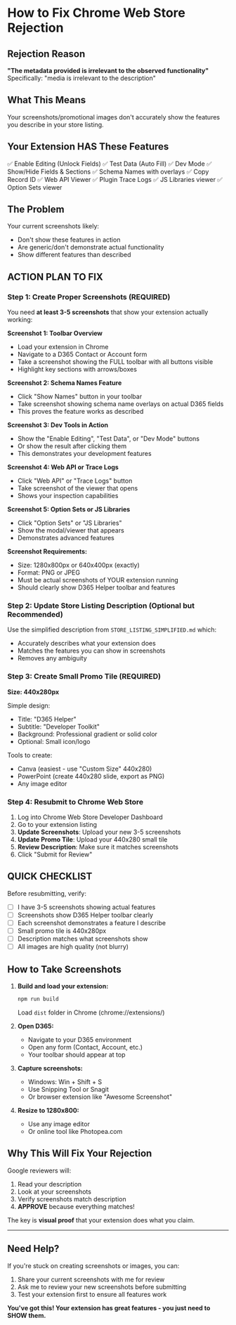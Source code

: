 # How to Fix Chrome Web Store Rejection

## Rejection Reason
**"The metadata provided is irrelevant to the observed functionality"**
Specifically: "media is irrelevant to the description"

## What This Means
Your screenshots/promotional images don't accurately show the features you describe in your store listing.

## Your Extension HAS These Features
✅ Enable Editing (Unlock Fields)
✅ Test Data (Auto Fill)
✅ Dev Mode
✅ Show/Hide Fields & Sections
✅ Schema Names with overlays
✅ Copy Record ID
✅ Web API Viewer
✅ Plugin Trace Logs
✅ JS Libraries viewer
✅ Option Sets viewer

## The Problem
Your current screenshots likely:
- Don't show these features in action
- Are generic/don't demonstrate actual functionality
- Show different features than described

## ACTION PLAN TO FIX

### Step 1: Create Proper Screenshots (REQUIRED)

You need **at least 3-5 screenshots** that show your extension actually working:

**Screenshot 1: Toolbar Overview**
- Load your extension in Chrome
- Navigate to a D365 Contact or Account form
- Take a screenshot showing the FULL toolbar with all buttons visible
- Highlight key sections with arrows/boxes

**Screenshot 2: Schema Names Feature**
- Click "Show Names" button in your toolbar
- Take screenshot showing schema name overlays on actual D365 fields
- This proves the feature works as described

**Screenshot 3: Dev Tools in Action**
- Show the "Enable Editing", "Test Data", or "Dev Mode" buttons
- Or show the result after clicking them
- This demonstrates your development features

**Screenshot 4: Web API or Trace Logs**
- Click "Web API" or "Trace Logs" button
- Take screenshot of the viewer that opens
- Shows your inspection capabilities

**Screenshot 5: Option Sets or JS Libraries**
- Click "Option Sets" or "JS Libraries"
- Show the modal/viewer that appears
- Demonstrates advanced features

**Screenshot Requirements:**
- Size: 1280x800px or 640x400px (exactly)
- Format: PNG or JPEG
- Must be actual screenshots of YOUR extension running
- Should clearly show D365 Helper toolbar and features

### Step 2: Update Store Listing Description (Optional but Recommended)

Use the simplified description from `STORE_LISTING_SIMPLIFIED.md` which:
- Accurately describes what your extension does
- Matches the features you can show in screenshots
- Removes any ambiguity

### Step 3: Create Small Promo Tile (REQUIRED)

**Size: 440x280px**

Simple design:
- Title: "D365 Helper"
- Subtitle: "Developer Toolkit"
- Background: Professional gradient or solid color
- Optional: Small icon/logo

Tools to create:
- Canva (easiest - use "Custom Size" 440x280)
- PowerPoint (create 440x280 slide, export as PNG)
- Any image editor

### Step 4: Resubmit to Chrome Web Store

1. Log into Chrome Web Store Developer Dashboard
2. Go to your extension listing
3. **Update Screenshots**: Upload your new 3-5 screenshots
4. **Update Promo Tile**: Upload your 440x280 small tile
5. **Review Description**: Make sure it matches screenshots
6. Click "Submit for Review"

## QUICK CHECKLIST

Before resubmitting, verify:
- [ ] I have 3-5 screenshots showing actual features
- [ ] Screenshots show D365 Helper toolbar clearly
- [ ] Each screenshot demonstrates a feature I describe
- [ ] Small promo tile is 440x280px
- [ ] Description matches what screenshots show
- [ ] All images are high quality (not blurry)

## How to Take Screenshots

1. **Build and load your extension:**
   ```bash
   npm run build
   ```
   Load `dist` folder in Chrome (chrome://extensions/)

2. **Open D365:**
   - Navigate to your D365 environment
   - Open any form (Contact, Account, etc.)
   - Your toolbar should appear at top

3. **Capture screenshots:**
   - Windows: Win + Shift + S
   - Use Snipping Tool or Snagit
   - Or browser extension like "Awesome Screenshot"

4. **Resize to 1280x800:**
   - Use any image editor
   - Or online tool like Photopea.com

## Why This Will Fix Your Rejection

Google reviewers will:
1. Read your description
2. Look at your screenshots
3. Verify screenshots match description
4. **APPROVE** because everything matches!

The key is **visual proof** that your extension does what you claim.

---

## Need Help?

If you're stuck on creating screenshots or images, you can:
1. Share your current screenshots with me for review
2. Ask me to review your new screenshots before submitting
3. Test your extension first to ensure all features work

**You've got this! Your extension has great features - you just need to SHOW them.**
